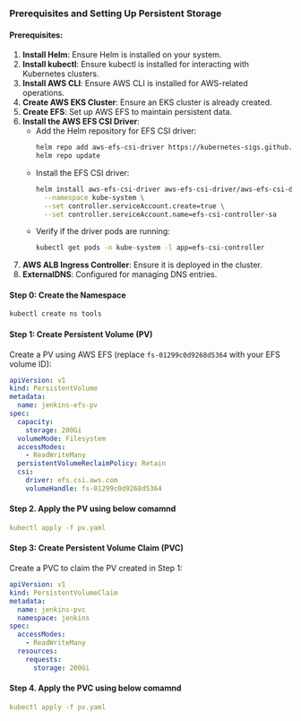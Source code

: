 ### Prerequisites and Setting Up Persistent Storage

#### Prerequisites:
1. **Install Helm**: Ensure Helm is installed on your system.
2. **Install kubectl**: Ensure kubectl is installed for interacting with Kubernetes clusters.
3. **Install AWS CLI**: Ensure AWS CLI is installed for AWS-related operations.
4. **Create AWS EKS Cluster**: Ensure an EKS cluster is already created.
5. **Create EFS**: Set up AWS EFS to maintain persistent data.
6. **Install the AWS EFS CSI Driver**:
   - Add the Helm repository for EFS CSI driver:
     ```bash
     helm repo add aws-efs-csi-driver https://kubernetes-sigs.github.io/aws-efs-csi-driver/
     helm repo update
     ```
   - Install the EFS CSI driver:
     ```bash
     helm install aws-efs-csi-driver aws-efs-csi-driver/aws-efs-csi-driver \
       --namespace kube-system \
       --set controller.serviceAccount.create=true \
       --set controller.serviceAccount.name=efs-csi-controller-sa
     ```
   - Verify if the driver pods are running:
     ```bash
     kubectl get pods -n kube-system -l app=efs-csi-controller
     ```
7. **AWS ALB Ingress Controller**: Ensure it is deployed in the cluster.
8. **ExternalDNS**: Configured for managing DNS entries.

#### Step 0: Create the Namespace
```bash
kubectl create ns tools
```

#### Step 1: Create Persistent Volume (PV)
Create a PV using AWS EFS (replace `fs-01299c0d9268d5364` with your EFS volume ID):
```yaml
apiVersion: v1
kind: PersistentVolume
metadata:
  name: jenkins-efs-pv
spec:
  capacity:
    storage: 200Gi
  volumeMode: Filesystem
  accessModes:
    - ReadWriteMany
  persistentVolumeReclaimPolicy: Retain
  csi:
    driver: efs.csi.aws.com
    volumeHandle: fs-01299c0d9268d5364
```
#### Step 2. Apply the PV using below comamnd
```yaml
kubectl apply -f pv.yaml
```

#### Step 3: Create Persistent Volume Claim (PVC)
Create a PVC to claim the PV created in Step 1:
```yaml
apiVersion: v1
kind: PersistentVolumeClaim
metadata:
  name: jenkins-pvc
  namespace: jenkins
spec:
  accessModes:
    - ReadWriteMany
  resources:
    requests:
      storage: 200Gi
```

#### Step 4. Apply the PVC using below comamnd
```yaml
kubectl apply -f pv.yaml
```
